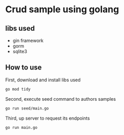 # Crud sample using golang

## libs used

- gin framework
- gorm 
- sqlite3

## How to use

First, download and install libs used

```bash
go mod tidy
```

Second, execute seed command to authors samples

```bash
go run seed/main.go
```

Third, up server to request its endpoints
```bash
go run main.go
```
